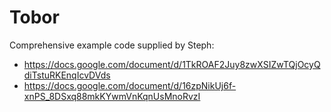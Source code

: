 # Tobor

Comprehensive example code supplied by Steph:
* https://docs.google.com/document/d/1TkROAF2Juy8zwXSIZwTQjOcyQdiTstuRKEnqIcvDVds
* https://docs.google.com/document/d/16zpNikUj6f-xnPS_8DSxq88mkKYwmVnKqnUsMnoRvzI
